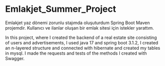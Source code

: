 # Emlakjet_Summer_Project
Emlakjet yaz dönemi zorunlu stajımda oluşuturdum Spring Boot Maven projemdir.
Kullanıcı ve ilanlar oluşan bir emlak sitesi için istekler yarattım.

In this project, where I created the backend of a real estate site consisting of users and advertisements, I used java 17 and spring boot 3.1.2, I created an n-layered structure and connected with hibernate and created my tables in mysql. I made the requests and tests of the methods I created with Swagger.

